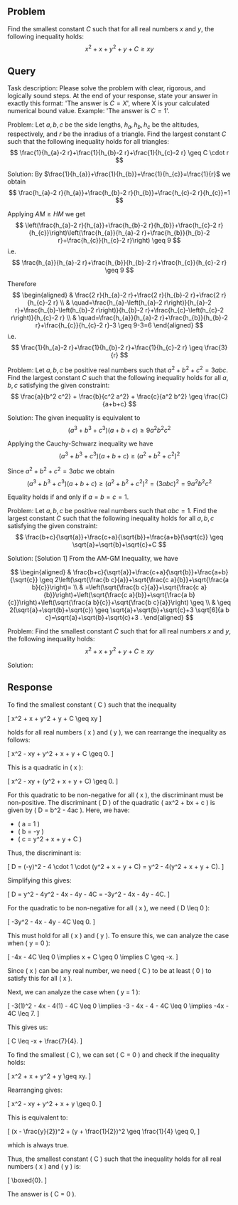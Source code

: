 ## Problem

Find the smallest constant $C$ such that for all real numbers $x$ and $y$, the following inequality holds:
$$
x^2 + x + y^2 + y + C \geq x y
$$

## Query

Task description: Please solve the problem with clear, rigorous, and logically sound steps. At the end of your response, state your answer in exactly this format: 'The answer is $C=X$', where X is your calculated numerical bound value. Example: 'The answer is $C=1$'.



Problem: Let $a, b, c$ be the side lengths, $h_{a}, h_{b}, h_{c}$ be the altitudes, respectively, and $r$ be the inradius of a triangle. Find the largest constant $C$ such that the following inequality holds for all triangles:
$$
\frac{1}{h_{a}-2 r}+\frac{1}{h_{b}-2 r}+\frac{1}{h_{c}-2 r} \geq C \cdot r
$$

Solution: By $\frac{1}{h_{a}}+\frac{1}{h_{b}}+\frac{1}{h_{c}}=\frac{1}{r}$ we obtain
$$
\frac{h_{a}-2 r}{h_{a}}+\frac{h_{b}-2 r}{h_{b}}+\frac{h_{c}-2 r}{h_{c}}=1
$$

Applying $A M \geq H M$ we get
$$
\left(\frac{h_{a}-2 r}{h_{a}}+\frac{h_{b}-2 r}{h_{b}}+\frac{h_{c}-2 r}{h_{c}}\right)\left(\frac{h_{a}}{h_{a}-2 r}+\frac{h_{b}}{h_{b}-2 r}+\frac{h_{c}}{h_{c}-2 r}\right) \geq 9
$$
i.e.
$$
\frac{h_{a}}{h_{a}-2 r}+\frac{h_{b}}{h_{b}-2 r}+\frac{h_{c}}{h_{c}-2 r} \geq 9
$$

Therefore
$$
\begin{aligned}
& \frac{2 r}{h_{a}-2 r}+\frac{2 r}{h_{b}-2 r}+\frac{2 r}{h_{c}-2 r} \\
& \quad=\frac{h_{a}-\left(h_{a}-2 r\right)}{h_{a}-2 r}+\frac{h_{b}-\left(h_{b}-2 r\right)}{h_{b}-2 r}+\frac{h_{c}-\left(h_{c}-2 r\right)}{h_{c}-2 r} \\
& \quad=\frac{h_{a}}{h_{a}-2 r}+\frac{h_{b}}{h_{b}-2 r}+\frac{h_{c}}{h_{c}-2 r}-3 \geq 9-3=6
\end{aligned}
$$
i.e.
$$
\frac{1}{h_{a}-2 r}+\frac{1}{h_{b}-2 r}+\frac{1}{h_{c}-2 r} \geq \frac{3}{r}
$$



Problem: Let $a, b, c$ be positive real numbers such that $a^2 + b^2 + c^2 = 3abc$. Find the largest constant $C$ such that the following inequality holds for all $a, b, c$ satisfying the given constraint:
$$
\frac{a}{b^2 c^2} + \frac{b}{c^2 a^2} + \frac{c}{a^2 b^2} \geq \frac{C}{a+b+c}
$$

Solution: The given inequality is equivalent to
$$
\left(a^{3}+b^{3}+c^{3}\right)(a+b+c) \geq 9 a^{2} b^{2} c^{2}
$$

Applying the Cauchy-Schwarz inequality we have
$$
\left(a^{3}+b^{3}+c^{3}\right)(a+b+c) \geq\left(a^{2}+b^{2}+c^{2}\right)^{2}
$$

Since $a^{2}+b^{2}+c^{2}=3 a b c$ we obtain
$$
\left(a^{3}+b^{3}+c^{3}\right)(a+b+c) \geq\left(a^{2}+b^{2}+c^{2}\right)^{2}=(3 a b c)^{2}=9 a^{2} b^{2} c^{2}
$$

Equality holds if and only if $a=b=c=1$.



Problem: Let $a, b, c$ be positive real numbers such that $a b c = 1$. Find the largest constant $C$ such that the following inequality holds for all $a, b, c$ satisfying the given constraint:
$$
\frac{b+c}{\sqrt{a}}+\frac{c+a}{\sqrt{b}}+\frac{a+b}{\sqrt{c}} \geq \sqrt{a}+\sqrt{b}+\sqrt{c}+C
$$

Solution: [Solution 1]
From the AM-GM Inequality, we have

$$
\begin{aligned}
& \frac{b+c}{\sqrt{a}}+\frac{c+a}{\sqrt{b}}+\frac{a+b}{\sqrt{c}} \geq 2\left(\sqrt{\frac{b c}{a}}+\sqrt{\frac{c a}{b}}+\sqrt{\frac{a b}{c}}\right)= \\
& =\left(\sqrt{\frac{b c}{a}}+\sqrt{\frac{c a}{b}}\right)+\left(\sqrt{\frac{c a}{b}}+\sqrt{\frac{a b}{c}}\right)+\left(\sqrt{\frac{a b}{c}}+\sqrt{\frac{b c}{a}}\right) \geq \\
& \geq 2(\sqrt{a}+\sqrt{b}+\sqrt{c}) \geq \sqrt{a}+\sqrt{b}+\sqrt{c}+3 \sqrt[6]{a b c}=\sqrt{a}+\sqrt{b}+\sqrt{c}+3 .
\end{aligned}
$$

Problem: Find the smallest constant $C$ such that for all real numbers $x$ and $y$, the following inequality holds:
$$
x^2 + x + y^2 + y + C \geq x y
$$

Solution:

## Response

To find the smallest constant \( C \) such that the inequality 

\[
x^2 + x + y^2 + y + C \geq xy
\]

holds for all real numbers \( x \) and \( y \), we can rearrange the inequality as follows:

\[
x^2 - xy + y^2 + x + y + C \geq 0.
\]

This is a quadratic in \( x \):

\[
x^2 - xy + (y^2 + x + y + C) \geq 0.
\]

For this quadratic to be non-negative for all \( x \), the discriminant must be non-positive. The discriminant \( D \) of the quadratic \( ax^2 + bx + c \) is given by \( D = b^2 - 4ac \). Here, we have:

- \( a = 1 \)
- \( b = -y \)
- \( c = y^2 + x + y + C \)

Thus, the discriminant is:

\[
D = (-y)^2 - 4 \cdot 1 \cdot (y^2 + x + y + C) = y^2 - 4(y^2 + x + y + C).
\]

Simplifying this gives:

\[
D = y^2 - 4y^2 - 4x - 4y - 4C = -3y^2 - 4x - 4y - 4C.
\]

For the quadratic to be non-negative for all \( x \), we need \( D \leq 0 \):

\[
-3y^2 - 4x - 4y - 4C \leq 0.
\]

This must hold for all \( x \) and \( y \). To ensure this, we can analyze the case when \( y = 0 \):

\[
-4x - 4C \leq 0 \implies x + C \geq 0 \implies C \geq -x.
\]

Since \( x \) can be any real number, we need \( C \) to be at least \( 0 \) to satisfy this for all \( x \).

Next, we can analyze the case when \( y = 1 \):

\[
-3(1)^2 - 4x - 4(1) - 4C \leq 0 \implies -3 - 4x - 4 - 4C \leq 0 \implies -4x - 4C \leq 7.
\]

This gives us:

\[
C \leq -x + \frac{7}{4}.
\]

To find the smallest \( C \), we can set \( C = 0 \) and check if the inequality holds:

\[
x^2 + x + y^2 + y \geq xy.
\]

Rearranging gives:

\[
x^2 - xy + y^2 + x + y \geq 0.
\]

This is equivalent to:

\[
(x - \frac{y}{2})^2 + (y + \frac{1}{2})^2 \geq \frac{1}{4} \geq 0,
\]

which is always true.

Thus, the smallest constant \( C \) such that the inequality holds for all real numbers \( x \) and \( y \) is:

\[
\boxed{0}.
\]

The answer is \( C = 0 \).